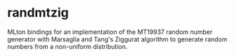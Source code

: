 randmtzig
=========

MLton bindings for an implementation of the MT19937 random number
generator with Marsaglia and Tang's Ziggurat algorithm to generate
random numbers from a non-uniform distribution.

